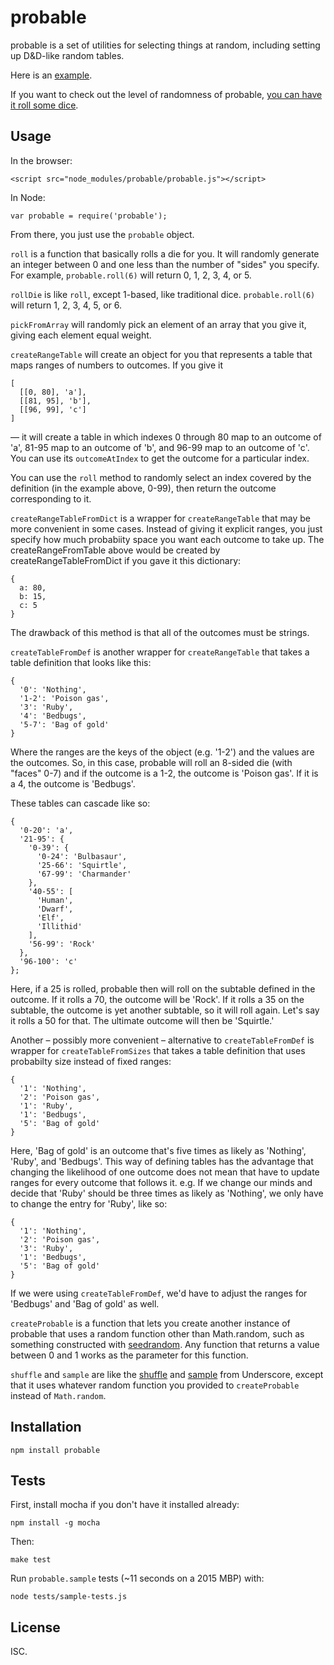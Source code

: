 probable
========

probable is a set of utilities for selecting things at random, including setting up D&D-like random tables.

Here is an [example](http://jimkang.com/probable/examples/browser.html).

If you want to check out the level of randomness of probable, [you can have it roll some dice](http://jimkang.com/probable/examples/probabilitydist.html).

Usage
-----

In the browser:

    <script src="node_modules/probable/probable.js"></script>

In Node:

    var probable = require('probable');

From there, you just use the `probable` object.

`roll` is a function that basically rolls a die for you. It will randomly generate an integer between 0 and one less than the number of "sides" you specify. For example, `probable.roll(6)` will return 0, 1, 2, 3, 4, or 5.

`rollDie` is like `roll`, except 1-based, like traditional dice. `probable.roll(6)` will return 1, 2, 3, 4, 5, or 6.

`pickFromArray` will randomly pick an element of an array that you give it, giving each element equal weight.

`createRangeTable` will create an object for you that represents a table that maps ranges of numbers to outcomes. If you give it

    [
      [[0, 80], 'a'],
      [[81, 95], 'b'],
      [[96, 99], 'c']
    ]

&mdash; it will create a table in which indexes 0 through 80 map to an outcome of 'a', 81-95 map to an outcome of 'b', and 96-99 map to an outcome of 'c'. You can use its `outcomeAtIndex` to get the outcome for a particular index.

You can use the `roll` method to randomly select an index covered by the definition (in the example above, 0-99), then return the outcome corresponding to it.

`createRangeTableFromDict` is a wrapper for `createRangeTable` that may be more convenient in some cases. Instead of giving it explicit ranges, you just specify how much probabiity space you want each outcome to take up. The createRangeFromTable above would be created by createRangeTableFromDict if you gave it this dictionary:

    {
      a: 80,
      b: 15,
      c: 5
    }

The drawback of this method is that all of the outcomes must be strings.

`createTableFromDef` is another wrapper for `createRangeTable` that takes a table definition that looks like this:

    {
      '0': 'Nothing',
      '1-2': 'Poison gas',
      '3': 'Ruby',
      '4': 'Bedbugs',
      '5-7': 'Bag of gold'
    }

Where the ranges are the keys of the object (e.g. '1-2') and the values are the outcomes. So, in this case, probable will roll an 8-sided die (with "faces" 0-7) and if the outcome is a 1-2, the outcome is 'Poison gas'. If it is a 4, the outcome is 'Bedbugs'.

These tables can cascade like so:

    {
      '0-20': 'a',
      '21-95': {
        '0-39': {
          '0-24': 'Bulbasaur',
          '25-66': 'Squirtle',
          '67-99': 'Charmander'
        },
        '40-55': [
          'Human',
          'Dwarf',
          'Elf',
          'Illithid'
        ],
        '56-99': 'Rock'
      },
      '96-100': 'c'
    };

Here, if a 25 is rolled, probable then will roll on the subtable defined in the outcome. If it rolls a 70, the outcome will be 'Rock'. If it rolls a 35 on the subtable, the outcome is yet another subtable, so it will roll again. Let's say it rolls a 50 for that. The ultimate outcome will then be 'Squirtle.'

Another – possibly more convenient – alternative to `createTableFromDef` is wrapper for `createTableFromSizes` that takes a table definition that uses probabilty size instead of fixed ranges:

    {
      '1': 'Nothing',
      '2': 'Poison gas',
      '1': 'Ruby',
      '1': 'Bedbugs',
      '5': 'Bag of gold'
    }

Here, 'Bag of gold' is an outcome that's five times as likely as 'Nothing', 'Ruby', and 'Bedbugs'. This way of defining tables has the advantage that changing the likelihood of one outcome does not mean that have to update ranges for every outcome that follows it. e.g. If we change our minds and decide that 'Ruby' should be three times as likely as 'Nothing', we only have to change the entry for 'Ruby', like so:

    {
      '1': 'Nothing',
      '2': 'Poison gas',
      '3': 'Ruby',
      '1': 'Bedbugs',
      '5': 'Bag of gold'
    }

If we were using `createTableFromDef`, we'd have to adjust the ranges for 'Bedbugs' and 'Bag of gold' as well.

`createProbable` is a function that lets you create another instance of probable that uses a random function other than Math.random, such as something constructed with [seedrandom](https://github.com/davidbau/seedrandom). Any function that returns a value between 0 and 1 works as the parameter for this function.

`shuffle` and `sample` are like the [shuffle](http://underscorejs.org/#shuffle) and [sample](http://underscorejs.org/#sample) from Underscore, except that it uses whatever random function you provided to `createProbable` instead of `Math.random`.

Installation
------------

    npm install probable

Tests
-----

First, install mocha if you don't have it installed already:

    npm install -g mocha

Then:

    make test

Run `probable.sample` tests (~11 seconds on a 2015 MBP) with:

    node tests/sample-tests.js

License
-------

ISC.

